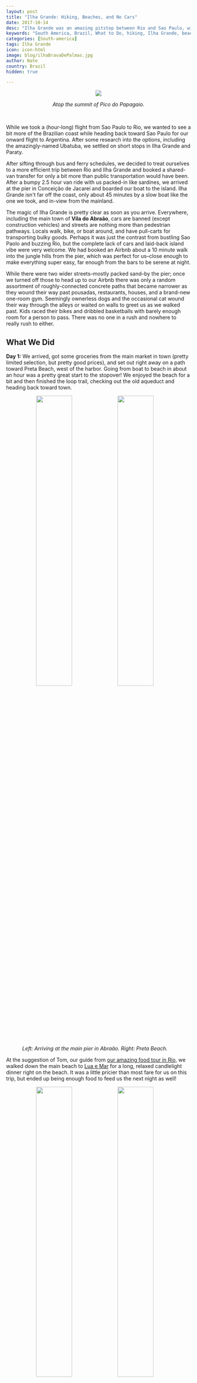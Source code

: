 ```yaml
---
layout: post
title: "Ilha Grande: Hiking, Beaches, and No Cars"
date: 2017-10-14
desc: "Ilha Grande was an amazing pitstop between Rio and Sao Paulo, with lots of hiking, beaches, and hiking to beaches."
keywords: "South America, Brazil, What to Do, hiking, Ilha Grande, beaches"
categories: [South-america]
tags: Ilha Grande
icon: icon-html
image: blog/ilhaBravaDePalmas.jpg
author: Nate
country: Brazil
hidden: true

---
```


<div style="text-align: center;"><a href="/static/assets/img/blog/ilhaParrotTopPano.jpg" target="_blank"><img src="/static/assets/img/blog/ilhaParrotTopPano.jpg" style="max-width: calc(100% - 20px);"></a>
<p><i>Atop the summit of Pico do Papagaio.</i></p></div>
<br> 

While we took a (hour-long) flight from Sao Paulo to Rio, we wanted to see a bit more of the Brazilian coast while heading back toward Sao Paulo for our onward flight to Argentina. After some research into the options, including the amazingly-named Ubatuba, we settled on short stops in Ilha Grande and Paraty. 

After sifting through bus and ferry schedules, we decided to treat ourselves to a more efficient trip between Rio and Ilha Grande and booked a shared-van transfer for only a bit more than public transportation would have been. After a bumpy 2.5 hour van ride with us packed-in like sardines, we arrived at the pier in Conceição de Jacareí and boarded our boat to the island. Ilha Grande isn't far off the coast, only about 45 minutes by a slow boat like the one we took, and in-view from the mainland. 

The magic of Ilha Grande is pretty clear as soon as you arrive. Everywhere, including the main town of **Vila do Abraão**, cars are banned (except construction vehicles) and streets are nothing more than pedestrian pathways. Locals walk, bike, or boat around, and have pull-carts for transporting bulky goods.  Perhaps it was just the contrast from bustling Sao Paolo and buzzing Rio, but the complete lack of cars and laid-back island vibe were very welcome. We had booked an Airbnb about a 10 minute walk into the jungle hills from the pier, which was perfect for us–close enough to make everything super easy, far enough from the bars to be serene at night.

While there were two wider streets–mostly packed sand–by the pier; once we turned off those to head up to our Airbnb there was only a random assortment of roughly-connected concrete paths that became narrower as they wound their way past pousadas, restaurants, houses, and a brand-new one-room gym. Seemingly ownerless dogs and the occasional cat wound their way through the alleys or waited on walls to greet us as we walked past. Kids raced their bikes and dribbled basketballs with barely enough room for a person to pass. There was no one in a rush and nowhere to really rush to either.  

## <i class="fa fa-check-square" aria-hidden="true" style="color:#2495C4;"></i>What We Did 

**Day 1:** We arrived, got some groceries from the main market in town (pretty limited selection, but pretty good prices), and set out right away on a path toward Preta Beach, west of the harbor. Going from boat to beach in about an hour was a pretty great start to the stopover! We enjoyed the beach for a bit and then finished the loop trail, checking out the old aqueduct and heading back toward town. 

<div style="text-align: center; max-width: calc(100% - 20px);"><a href="/static/assets/img/blog/ilhaArrival.jpg" target="_blank"><img src="/static/assets/img/blog/ilhaArrival.jpg" width="45%"></a> <a href="/static/assets/img/blog/ilhaPreta.jpg" target="_blank"><img src="/static/assets/img/blog/ilhaPreta.jpg" width="45%"></a><p><i>Left: Arriving at the main pier in Abraão. Right: Preta Beach.</i></p></div><p></p>

At the suggestion of Tom, our guide from [our amazing food tour in Rio](LINK), we walked down the main beach to [Lua e Mar](https://www.tripadvisor.com/Restaurant_Review-g303497-d2422751-Reviews-Lua_e_Mar-Ilha_Grande_State_of_Rio_de_Janeiro.html) for a long, relaxed candlelight dinner right on the beach. It was a little pricier than most fare for us on this trip, but ended up being enough food to feed us the next night as well!

<div style="text-align: center; max-width: calc(100% - 20px);"><a href="/static/assets/img/blog/ilhaLuaEMar2.jpg" target="_blank"><img src="/static/assets/img/blog/ilhaLuaEMar2.jpg" width="45%"></a> <a href="/static/assets/img/blog/ilhaSeafood.jpg" target="_blank"><img src="/static/assets/img/blog/ilhaSeafood.jpg" width="45%"></a><p><i>Dinner at Lua e Mar, right on the sand.</i></p></div><p></p>

**Day 2:** We set a pre-dawn alarm and set out from our Airbnb around 5am to hike to **Pico do Papagaio**, the highest point on Ihla Grande with panoramic views. Our Airbnb host had tried to persuade us to hire a guide, but after reading from TripAdvisor comments from others who had done it solo we decided to give it a shot. We made it to the summit by around 7:30am, just after the morning clouds had burned off around the top, and were treated to amazing views and a lovely picnic snack. 

<div style="text-align: center; max-width: calc(100% - 20px);"><a href="/static/assets/img/blog/ilhaParrotScramble.jpg" target="_blank"><img src="/static/assets/img/blog/ilhaParrotScramble.jpg" width="45%"></a> <a href="/static/assets/img/blog/ilhaParrotTopSelfie.jpg" target="_blank"><img src="/static/assets/img/blog/ilhaParrotTopSelfie.jpg" width="45%"></a><p><i>Left: Scrambling up the T13 trail to Pico do Papagaio. Right: Together at the summit.</i></p></div><p></p>

On the way up the only hikers we encountered were two young women and their guide (him in old jeans and ratty flip flops!) making their way down after setting out around 2:30am to be at the summit for sunrise, plus one lone hiker who had (illegally) spent the night at the summit. He stopped us to give us a lengthy warning about a creepy guy at the top with a bamboo stick he was scared of, and who we never encountered (the lone hiker had a bamboo stick, though...?). All told, we made it up the steep trail from trailhead to summit in exactly two hours (including water/photo breaks) and back down in 1:35. 

While our host had warned us the trail was basically unmarked and that local orchid researchers had inadvertently created many false branches on the trail, we had no problem at all following the regular markers and clear primary trail until the summit area. Near the top there are many options, but leaving photo "breadcrumbs" of how to get back on our way down made it a piece of cake.

<div style="text-align: center; max-width: calc(100% - 20px);"><a href="/static/assets/img/blog/ilhaParrotSignpost.jpg" target="_blank"><img src="/static/assets/img/blog/ilhaParrotSignpost.jpg" width="30%"></a> <a href="/static/assets/img/blog/ilhaParrotArrow.jpg" target="_blank"><img src="/static/assets/img/blog/ilhaParrotArrow.jpg" width="30%"></a><a href="/static/assets/img/blog/ilhaParrotFingerpoint.jpg" target="_blank"><img src="/static/assets/img/blog/ilhaParrotFingerpoint.jpg" width="30%"></a><p><i>We made it up and down without incident through a combination of official and unofficial signs, plus photo "breadcrumbs" at unmarked trail splits.</i></p></div><p></p>

After that 9 miles was behind us, we made a quick pitstop to swap out gear and headed out on a trail toward **Feiticeira Beach** via **Feiticeira Waterfall**. This hike took us about 1:40 on the trail, not counting the stop at the waterfall/swimming hole. At the waterfall, we saw others rapelling down the (~30 foot high) waterfall face with a guide, which didn't look like it lasted long enough to be worth the cost. After cooling off in the chilly fresh water pools, we got back on the trail and made it to **Feiticeira Beach** just after 1pm. This ended up being our favorite beach on Ilha Grande, especially before ~3:30pm when many tour boats doing a loop of the northern beaches showed up. It was quiet but not completely empty, and had food/açaí (a delicious purple dessert I've become quite fond of)/drink/taxi boat stands but no pushy vendors. We were pretty exhausted by 4:30pm and took a taxi boat (only 20 Real/6 USD pp) back to Abraão to grab a table at **Café Do Mar** to watch the final rays of sun fade from the sky before heading back to the Airbnb to enjoy our Day 1 leftovers.

<div style="text-align: center; max-width: calc(100% - 20px);"><a href="/static/assets/img/blog/ilhaFeiticeiraSigns.jpg" target="_blank"><img src="/static/assets/img/blog/ilhaFeiticeiraSigns.jpg" width="45%"></a> <a href="/static/assets/img/blog/ilhaFeiticeiraLeaving.jpg" target="_blank"><img src="/static/assets/img/blog/ilhaFeiticeiraLeaving.jpg" width="45%"></a><p><i>Left: Signs at the split between trails to the waterfall and to the beach. Right: Feiticeira Beach, from the taxi boat as we pulled away to head back to Abraão.</i></p></div><p></p>

**Day 3:** After 15 miles of walking the day before we still weren't done and set out on an eastern route (albeit at a more leisurely time). From Abraão we walked to **Júlia Beach** and then on **the T10 trail** to **Brava de Palmas Beach** where we stopped to cool down, enjoy the shade, and have a snack. This was a lovely, pretty isolated beach that most hikers seemed to pass up in favor of larger beaches further down the trail. 

<div style="text-align: center; max-width: calc(100% - 20px);"><a href="/static/assets/img/blog/ilhaBravaDePalmas.jpg" target="_blank"><img src="/static/assets/img/blog/ilhaBravaDePalmas.jpg" width="45%"></a> <a href="/static/assets/img/blog/ilhaEnseada.jpg" target="_blank"><img src="/static/assets/img/blog/ilhaEnseada.jpg" width="45%"></a><p><i>Left: Brava de Palmas Beach. Right: Crossing the footbridge at Enseada das Palmas.</i></p></div><p></p>

Unfortunately when we packed up to head on, we didn't tie our [picnic blanket](http://site.awellchartedpath.com/blog/2017/08/Packing/) onto Amy's pack quite well enough and it became our first real casualty of the trip somewhere along the next few miles of trail. 

We crossed **Palmas Beach**, avoiding all the vendors hawking pre-reserved boats back from **Pouso Beach**, and back into the jungle over another ridge. After almost an hour, we reached **Pouso**, booked our cheap taxi boat back to Abraão for late afternoon (again only 20 Real/6 USD pp). 

<div style="text-align: center; max-width: calc(100% - 20px);"><a href="/static/assets/img/blog/ilhaTaxiBoats.jpg" target="_blank"><img src="/static/assets/img/blog/ilhaTaxiBoats.jpg" width="45%"></a><p><i>Taxi boats lined up ready to head from Pouso Beach back to Abraão.</i></p></div><p></p>

That set, we hiked the final trail leg about 20 minutes to **Lopes Mendes** and immediately saw why so many say this is their favorite beach on Ilha Grande. The super-wide white sand beach is undeniably beautiful, and it may be the softest, finest sand I've ever walked on. We didn't love how many people were there (having just done the short walk from their roundtrip boat) and how far the shade was from the water, meaning we weren't comfortable both swimming at once and leaving our pack unattended. We spent about two hours here before heading back to **Pouso Beach** to hop on our taxi boat back to Abraão, where we stopped at **Lua e Mar** again for a final _Ilha Grande oceanside sunset drink_.

<div style="text-align: center;"><a href="/static/assets/img/blog/ilhaLopesMendesPano.jpg" target="_blank"><img src="/static/assets/img/blog/ilhaLopesMendesPano.jpg" style="max-width: calc(100% - 20px);"></a>
<p><i>Lopes Mendes Beach on Ilha Grande.</i></p></div>
<br> 

**Day 4:** Unfortunately, our time in São Paulo came to an end in only 3 days. Ths was our last day and with our 10am boat to Conceição de Jacareí to catch our van to Paraty, we didn't get to do much beyond have some breakfast, pack up our backpacks and head out. Luckily for us, after days of brilliant weather it was cloudy and dreary out which may be the only way we were able to make ourselves leave. Even though the weather had turned dreary, there was a sizable influx of new island visitors, likely coming to enjoy a long weekend for a Brazilian holiday we weren't familiar with. The 3 days we were on the island, we were rarely alone around town but the streets were easily navigable. The morning we left, the streets around the pier were choked with people carrying beach gear and trolleys loaded down with luggage. We thoroughly enjoyed our time on the island but our opinion might have changed if we had been there only for a peak summertime weekend. 

## <i class="fa fa-check-square" aria-hidden="true" style="color:#2495C4;"></i>How We Did with Our Budget

We had originally budgeted as much as $85 dollars a night for accomodations but we were able to find a nice Airbnb in the upper part of Abraão (an area I would recommend as very serene) with a full kitchen for $74 a night.

We had also budgeted $15 dollars per day per person for food and $15 dollars per day per person for entertainment. As usual, we self-catered 2 meals a day to save money, though here we decided to eat out at dinnertime so we could enjoy the sunsets and evening vibe after days of hiking and beaches. We ended up coming in at an average of $61 a day for the two of us (out of $60 a day that we budgeted). This included a fancy dinner at **Lua e Mar** ($88 for drinks, appetizers, and a seafood stew that ended up feeding both of us for two nights) and each of our taxi boats around the island ($25 total). 

Overall, the prices were actually more reasonable than I expected, given it is a touristy island with all supplies arriving by boat, but about equal to Rio or Sao Paulo.

<div style="text-align: center;"><video controls loop style="max-width: calc(100% - 20px);">
  <source src="/static/assets/img/blog/ilhaParrotHowlersSized.m4v" type="video/mp4">
  <a href="/static/assets/img/blog/ilhaParrotClimb.jpg" target="_blank"><img src="/static/assets/img/blog/ilhaParrotClimb.jpg" style="max-width: calc(100% - 20px);"></a>
</video>
<p><i>Just a nice hike through the rainforest... until you turn on the sound. We didn't actually see a single Howler Monkey on the trail, but heard them most of the early morning.</i></p>
</div>